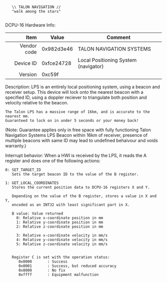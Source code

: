 ```

   \\ TALON NAVIGATION //
   "walk among the stars"
   
```

DCPU-16 Hardware Info:

|     Item       |   Value    |   Comment
| -------------: | ---------- | ----------------
|    Vendor code | 0x982d3e46 | TALON NAVIGATION SYSTEMS
|      Device ID | 0xfce24728 | Local Positioning System (navigator)
|        Version | 0xc59f     |


Description:
    LPS is an entirely local positioning system, using a beacon and receiver
    setup. This device will lock onto the nearest beacon with a specified ID,
    using a doppler reciever to triangulate both position and velocity relative
    to the beacon.

    The Talon LPS has a massive range of 16km, and is accurate to the nearest mm.
    Guaranteed to lock on in under 5 seconds or your money back!
(Note: Guarantee applies only in free space with fully functioning Talon Navigation
Systems LPS Beacon within 16km of receiver, presence of multiple beacons with same ID
may lead to undefined behaivour and voids warranty.)

Interrupt behavior:
    When a HWI is received by the LPS, it reads the A register and does one
    of the following actions:

    0: SET_TARGET_ID
       Sets the target beacon ID to the value of the B register.

    1: GET_LOCAL_COORDINATES
       Stores the current position data to DCPU-16 registers X and Y.

       Depending on the value of the B register, stores a value in X and Y,
       encoded as an INT32 with least significant part in X.

       B value: Value returned
         0: Relative x-coordinate position in mm
         1: Relative y-coordinate position in mm
         2: Relative z-coordinate position in mm

         3: Relative x-coordinate velocity in mm/s
         4: Relative y-coordinate velocity in mm/s
         5: Relative z-coordinate velocity in mm/s


       Register C is set with the operation status:
          0x0000       : Success
          0x0001       : Success, but reduced accuracy
          0x8000       : No fix
          0xffff       : Equipment malfunction

